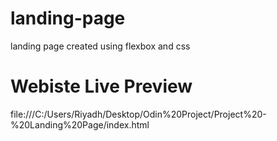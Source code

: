 # landing-page
landing page created using flexbox and css
# Webiste Live Preview
file:///C:/Users/Riyadh/Desktop/Odin%20Project/Project%20-%20Landing%20Page/index.html
